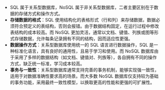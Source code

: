 - SQL 属于关系型数据库，NoSQL 属于非关系型数据库，二者主要区别在于数据的存储方式和操作方式。
- **存储数据的格式**：SQL 使用结构化的表格形式（行和列）来存储数据，数据必须符合预定义的表结构，否则会报错。由于数据结构固定，在运行过程中修改表结构的成本较高。而 NoSQL 更加灵活，通常以文档、键值、列族或图等形式存储数据，允许每条记录拥有不同的结构，因而适应性更强。
- **数据操作方式**：关系型数据库使用统一的 SQL 语言进行数据操作，SQL 是一种标准化语言，具有良好的通用性，且易于学习和使用。而 NoSQL 数据库由于采用了多样的数据结构（如文档、键值对、列族等），各自拥有不同的操作方式，缺乏统一标准，学习成本较高。
- **事务与一致性**：关系型数据库通常支持完善的事务机制，能够实现强一致性，适用于对数据准确性要求高的场景。而大多数 NoSQL 数据库仅支持较为基础的事务功能，采用最终一致性模型，以换取更高的性能和更强的可扩展性。